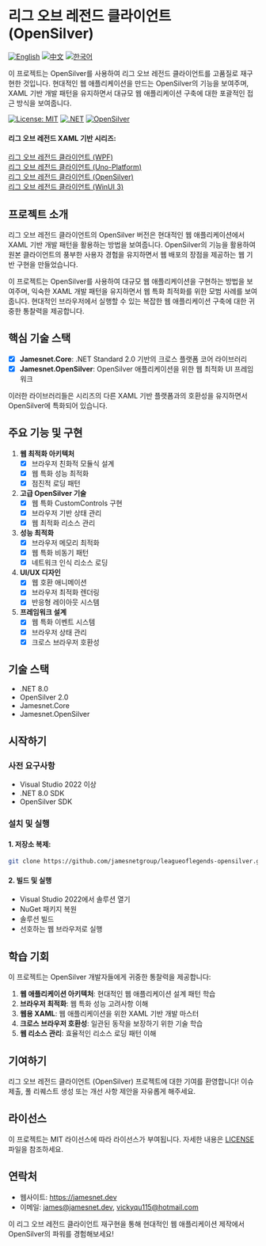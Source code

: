 # 리그 오브 레전드 클라이언트 (OpenSilver)

[![English](https://img.shields.io/badge/docs-English-blue.svg)](README.md) [![中文](https://img.shields.io/badge/docs-中文-red.svg)](README.zh-CN.md) [![한국어](https://img.shields.io/badge/docs-한국어-green.svg)](README.ko.md)

이 프로젝트는 OpenSilver를 사용하여 리그 오브 레전드 클라이언트를 고품질로 재구현한 것입니다. 현대적인 웹 애플리케이션을 만드는 OpenSilver의 기능을 보여주며, XAML 기반 개발 패턴을 유지하면서 대규모 웹 애플리케이션 구축에 대한 포괄적인 접근 방식을 보여줍니다.

[![License: MIT](https://img.shields.io/badge/License-MIT-yellow.svg)](https://opensource.org/licenses/MIT)
[![.NET](https://img.shields.io/badge/.NET-8.0-blue.svg)](https://dotnet.microsoft.com/download)
[![OpenSilver](https://img.shields.io/badge/OpenSilver-2.0-purple.svg)](https://opensilver.net)

#### 리그 오브 레전드 XAML 기반 시리즈:
[리그 오브 레전드 클라이언트 (WPF)](https://github.com/jamesnetgroup/leagueoflegends-wpf)  
[리그 오브 레전드 클라이언트 (Uno-Platform)](https://github.com/jamesnetgroup/leagueoflegends-uno)  
[리그 오브 레전드 클라이언트 (OpenSilver)](https://github.com/jamesnetgroup/leagueoflegends-opensilver)  
[리그 오브 레전드 클라이언트 (WinUI 3)](https://github.com/jamesnetgroup/leagueoflegends-winui3)

## 프로젝트 소개

리그 오브 레전드 클라이언트의 OpenSilver 버전은 현대적인 웹 애플리케이션에서 XAML 기반 개발 패턴을 활용하는 방법을 보여줍니다. OpenSilver의 기능을 활용하여 원본 클라이언트의 풍부한 사용자 경험을 유지하면서 웹 배포의 장점을 제공하는 웹 기반 구현을 만들었습니다.

이 프로젝트는 OpenSilver를 사용하여 대규모 웹 애플리케이션을 구현하는 방법을 보여주며, 익숙한 XAML 개발 패턴을 유지하면서 웹 특화 최적화를 위한 모범 사례를 보여줍니다. 현대적인 브라우저에서 실행할 수 있는 복잡한 웹 애플리케이션 구축에 대한 귀중한 통찰력을 제공합니다.

## 핵심 기술 스택
- [x] **Jamesnet.Core**: .NET Standard 2.0 기반의 크로스 플랫폼 코어 라이브러리
- [x] **Jamesnet.OpenSilver**: OpenSilver 애플리케이션을 위한 웹 최적화 UI 프레임워크

이러한 라이브러리들은 시리즈의 다른 XAML 기반 플랫폼과의 호환성을 유지하면서 OpenSilver에 특화되어 있습니다.

## 주요 기능 및 구현

1. **웹 최적화 아키텍처**
   - [x] 브라우저 친화적 모듈식 설계
   - [x] 웹 특화 성능 최적화
   - [x] 점진적 로딩 패턴

2. **고급 OpenSilver 기술**
   - [x] 웹 특화 CustomControls 구현
   - [x] 브라우저 기반 상태 관리
   - [x] 웹 최적화 리소스 관리

3. **성능 최적화**
   - [x] 브라우저 메모리 최적화
   - [x] 웹 특화 비동기 패턴
   - [x] 네트워크 인식 리소스 로딩

4. **UI/UX 디자인**
   - [x] 웹 호환 애니메이션
   - [x] 브라우저 최적화 렌더링
   - [x] 반응형 레이아웃 시스템

5. **프레임워크 설계**
   - [x] 웹 특화 이벤트 시스템
   - [x] 브라우저 상태 관리
   - [x] 크로스 브라우저 호환성

## 기술 스택
- .NET 8.0
- OpenSilver 2.0
- Jamesnet.Core
- Jamesnet.OpenSilver

## 시작하기
### 사전 요구사항
- Visual Studio 2022 이상
- .NET 8.0 SDK
- OpenSilver SDK

### 설치 및 실행
#### 1. 저장소 복제:
```bash
git clone https://github.com/jamesnetgroup/leagueoflegends-opensilver.git
```

#### 2. 빌드 및 실행
- Visual Studio 2022에서 솔루션 열기
- NuGet 패키지 복원
- 솔루션 빌드
- 선호하는 웹 브라우저로 실행

## 학습 기회
이 프로젝트는 OpenSilver 개발자들에게 귀중한 통찰력을 제공합니다:
1. **웹 애플리케이션 아키텍처**: 현대적인 웹 애플리케이션 설계 패턴 학습
2. **브라우저 최적화**: 웹 특화 성능 고려사항 이해
3. **웹용 XAML**: 웹 애플리케이션을 위한 XAML 기반 개발 마스터
4. **크로스 브라우저 호환성**: 일관된 동작을 보장하기 위한 기술 학습
5. **웹 리소스 관리**: 효율적인 리소스 로딩 패턴 이해

## 기여하기
리그 오브 레전드 클라이언트 (OpenSilver) 프로젝트에 대한 기여를 환영합니다! 이슈 제출, 풀 리퀘스트 생성 또는 개선 사항 제안을 자유롭게 해주세요.

## 라이선스
이 프로젝트는 MIT 라이선스에 따라 라이선스가 부여됩니다. 자세한 내용은 [LICENSE](LICENSE) 파일을 참조하세요.

## 연락처
- 웹사이트: https://jamesnet.dev
- 이메일: james@jamesnet.dev, vickyqu115@hotmail.com

이 리그 오브 레전드 클라이언트 재구현을 통해 현대적인 웹 애플리케이션 제작에서 OpenSilver의 파워를 경험해보세요!
